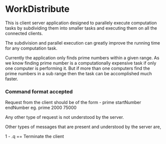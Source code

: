 # WorkDistribute

This is client server application designed to parallely execute computation tasks by subdividing them into smaller tasks and executing them on all the connected clients.

The subdivision and parallel execution can greatly improve the running time for any computation task.


Currently the application only finds prime numbers within a given range.
As we know finding prime number is a computationally expensive task if only one computer is performing it.
But if more than one computers find the prime numbers in a sub range then the task can be accomplished much faster.


### Command format accepted ###

Request from the client should be of the form - prime startNumber endNumber
eg.  prime 2000 75000

Any other type of request is not understood by the server.

Other types of messages that are present and understood by the server are,

1 -		.q == Terminate the client
